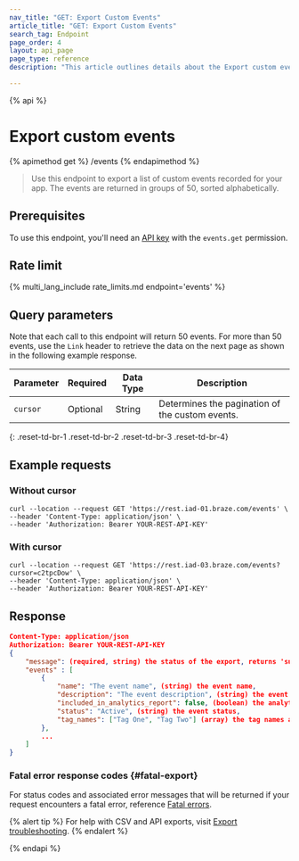 ```yaml
---
nav_title: "GET: Export Custom Events"
article_title: "GET: Export Custom Events"
search_tag: Endpoint
page_order: 4
layout: api_page
page_type: reference
description: "This article outlines details about the Export custom events Braze endpoint."

---
```

{% api %}
# Export custom events
{% apimethod get %}
/events
{% endapimethod %}

> Use this endpoint to export a list of custom events recorded for your app. The events are returned in groups of 50, sorted alphabetically.

## Prerequisites

To use this endpoint, you'll need an [API key]({{site.baseurl}}/api/basics#rest-api-key/) with the `events.get` permission.

## Rate limit

{% multi_lang_include rate_limits.md endpoint='events' %}

## Query parameters

Note that each call to this endpoint will return 50 events. For more than 50 events, use the `Link` header to retrieve the data on the next page as shown in the following example response.

| Parameter | Required | Data Type | Description |
|---|---|---|---|
| `cursor` | Optional | String | Determines the pagination of the custom events. |
{: .reset-td-br-1 .reset-td-br-2 .reset-td-br-3 .reset-td-br-4}

## Example requests

### Without cursor

```
curl --location --request GET 'https://rest.iad-01.braze.com/events' \
--header 'Content-Type: application/json' \
--header 'Authorization: Bearer YOUR-REST-API-KEY'
```

### With cursor

```
curl --location --request GET 'https://rest.iad-03.braze.com/events?cursor=c2tpcDow' \
--header 'Content-Type: application/json' \
--header 'Authorization: Bearer YOUR-REST-API-KEY'
```

## Response

```json
Content-Type: application/json
Authorization: Bearer YOUR-REST-API-KEY
{
    "message": (required, string) the status of the export, returns 'success' when completed without errors,
    "events" : [
        {
            "name": "The event name", (string) the event name,
            "description": "The event description", (string) the event description,
            "included_in_analytics_report": false, (boolean) the analytics report inclusion,
            "status": "Active", (string) the event status,
            "tag_names": ["Tag One", "Tag Two"] (array) the tag names associated with the event formatted as strings,
        },
        ...
    ]
}
```

### Fatal error response codes {#fatal-export}

For status codes and associated error messages that will be returned if your request encounters a fatal error, reference [Fatal errors]({{site.baseurl}}/api/errors/#fatal-errors).

{% alert tip %}
For help with CSV and API exports, visit [Export troubleshooting]({{site.baseurl}}/user_guide/data_and_analytics/export_braze_data/export_troubleshooting/).
{% endalert %}

{% endapi %}
